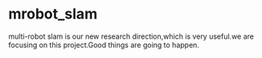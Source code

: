 # mrobot_slam
multi-robot slam is our new research direction,which is very useful.we are focusing on  this project.Good things  are going to happen. 
